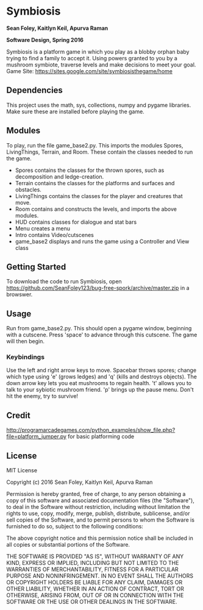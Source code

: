 # Symbiosis

**Sean Foley, Kaitlyn Keil, Apurva Raman**

**Software Design, Spring 2016**

Symbiosis is a platform game in which you play as a blobby orphan baby trying to find a family to accept it. Using powers granted to you by a mushroom symbiote, traverse levels and make decisions to meet your goal. Game Site: https://sites.google.com/site/symbiosisthegame/home

## Dependencies
This project uses the math, sys, collections, numpy and pygame libraries. Make sure these are installed before playing the game.

## Modules
To play, run the file game_base2.py. This imports the modules Spores, LivingThings, Terrain, and Room. These contain the classes needed to run the game.
- Spores contains the classes for the thrown spores, such as decomposition and ledge-creation.
- Terrain contains the classes for the platforms and surfaces and obstacles.
- LivingThings contains the classes for the player and creatures that move.
- Room contains and constructs the levels, and imports the above modules.
- HUD contains classes for dialogue and stat bars
- Menu creates a menu
- Intro contains Video/cutscenes
- game_base2 displays and runs the game using a Controller and View class

## Getting Started
To download the code to run Symbiosis, open https://github.com/SeanFoley123/bug-free-spork/archive/master.zip in a browswer.

## Usage
Run from game_base2.py. This should open a pygame window, beginning with a cutscene. Press 'space' to advance through this cutscene. The game will then begin.

### Keybindings
Use the left and right arrow keys to move. Spacebar throws spores; change which type using 'e' (grows ledges) and 'q' (kills and destroys objects). The down arrow key lets you eat mushrooms to regain health. 't' allows you to talk to your sybiotic mushroom friend. 'p' brings up the pause menu. Don't hit the enemy, try to survive!

## Credit
http://programarcadegames.com/python_examples/show_file.php?file=platform_jumper.py for basic platforming code

## License
MIT License

Copyright (c) 2016 Sean Foley, Kaitlyn Keil, Apurva Raman

Permission is hereby granted, free of charge, to any person obtaining a copy
of this software and associated documentation files (the "Software"), to deal
in the Software without restriction, including without limitation the rights
to use, copy, modify, merge, publish, distribute, sublicense, and/or sell
copies of the Software, and to permit persons to whom the Software is
furnished to do so, subject to the following conditions:

The above copyright notice and this permission notice shall be included in all
copies or substantial portions of the Software.

THE SOFTWARE IS PROVIDED "AS IS", WITHOUT WARRANTY OF ANY KIND, EXPRESS OR
IMPLIED, INCLUDING BUT NOT LIMITED TO THE WARRANTIES OF MERCHANTABILITY,
FITNESS FOR A PARTICULAR PURPOSE AND NONINFRINGEMENT. IN NO EVENT SHALL THE
AUTHORS OR COPYRIGHT HOLDERS BE LIABLE FOR ANY CLAIM, DAMAGES OR OTHER
LIABILITY, WHETHER IN AN ACTION OF CONTRACT, TORT OR OTHERWISE, ARISING FROM,
OUT OF OR IN CONNECTION WITH THE SOFTWARE OR THE USE OR OTHER DEALINGS IN THE
SOFTWARE.
